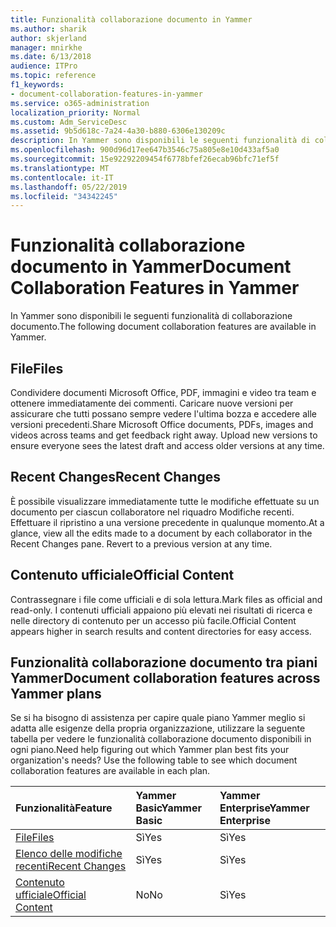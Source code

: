 ```yaml
---
title: Funzionalità collaborazione documento in Yammer
ms.author: sharik
author: skjerland
manager: mnirkhe
ms.date: 6/13/2018
audience: ITPro
ms.topic: reference
f1_keywords:
- document-collaboration-features-in-yammer
ms.service: o365-administration
localization_priority: Normal
ms.custom: Adm_ServiceDesc
ms.assetid: 9b5d618c-7a24-4a30-b880-6306e130209c
description: In Yammer sono disponibili le seguenti funzionalità di collaborazione documento.
ms.openlocfilehash: 900d96d17ee647b3546c75a805e8e10d433af5a0
ms.sourcegitcommit: 15e92292209454f6778bfef26ecab96bfc71ef5f
ms.translationtype: MT
ms.contentlocale: it-IT
ms.lasthandoff: 05/22/2019
ms.locfileid: "34342245"
---
```

# <a name="document-collaboration-features-in-yammer"></a><span data-ttu-id="eaa3f-103">Funzionalità collaborazione documento in Yammer</span><span class="sxs-lookup"><span data-stu-id="eaa3f-103">Document Collaboration Features in Yammer</span></span>

<span data-ttu-id="eaa3f-104">In Yammer sono disponibili le seguenti funzionalità di collaborazione documento.</span><span class="sxs-lookup"><span data-stu-id="eaa3f-104">The following document collaboration features are available in Yammer.</span></span>
  
## <a name="files"></a><span data-ttu-id="eaa3f-105">File</span><span class="sxs-lookup"><span data-stu-id="eaa3f-105">Files</span></span>
<span data-ttu-id="eaa3f-106"><a name="bkmk_Files"> </a></span><span class="sxs-lookup"><span data-stu-id="eaa3f-106"></span></span>

<span data-ttu-id="eaa3f-p101">Condividere documenti Microsoft Office, PDF, immagini e video tra team e ottenere immediatamente dei commenti. Caricare nuove versioni per assicurare che tutti possano sempre vedere l'ultima bozza e accedere alle versioni precedenti.</span><span class="sxs-lookup"><span data-stu-id="eaa3f-p101">Share Microsoft Office documents, PDFs, images and videos across teams and get feedback right away. Upload new versions to ensure everyone sees the latest draft and access older versions at any time.</span></span>
  
## <a name="recent-changes"></a><span data-ttu-id="eaa3f-109">Recent Changes</span><span class="sxs-lookup"><span data-stu-id="eaa3f-109">Recent Changes</span></span>
<span data-ttu-id="eaa3f-110"><a name="bkmk_RecentChanges"> </a></span><span class="sxs-lookup"><span data-stu-id="eaa3f-110"></span></span>

<span data-ttu-id="eaa3f-p102">È possibile visualizzare immediatamente tutte le modifiche effettuate su un documento per ciascun collaboratore nel riquadro Modifiche recenti. Effettuare il ripristino a una versione precedente in qualunque momento.</span><span class="sxs-lookup"><span data-stu-id="eaa3f-p102">At a glance, view all the edits made to a document by each collaborator in the Recent Changes pane. Revert to a previous version at any time.</span></span>
  
## <a name="official-content"></a><span data-ttu-id="eaa3f-113">Contenuto ufficiale</span><span class="sxs-lookup"><span data-stu-id="eaa3f-113">Official Content</span></span>
<span data-ttu-id="eaa3f-114"><a name="bkmk_OfficialContent"> </a></span><span class="sxs-lookup"><span data-stu-id="eaa3f-114"></span></span>

<span data-ttu-id="eaa3f-115">Contrassegnare i file come ufficiali e di sola lettura.</span><span class="sxs-lookup"><span data-stu-id="eaa3f-115">Mark files as official and read-only.</span></span> <span data-ttu-id="eaa3f-116">I contenuti ufficiali appaiono più elevati nei risultati di ricerca e nelle directory di contenuto per un accesso più facile.</span><span class="sxs-lookup"><span data-stu-id="eaa3f-116">Official Content appears higher in search results and content directories for easy access.</span></span>
  
## <a name="document-collaboration-features-across-yammer-plans"></a><span data-ttu-id="eaa3f-117">Funzionalità collaborazione documento tra piani Yammer</span><span class="sxs-lookup"><span data-stu-id="eaa3f-117">Document collaboration features across Yammer plans</span></span>
<span data-ttu-id="eaa3f-118"><a name="bkmk_OfficialContent"> </a></span><span class="sxs-lookup"><span data-stu-id="eaa3f-118"></span></span>

<span data-ttu-id="eaa3f-p104">Se si ha bisogno di assistenza per capire quale piano Yammer meglio si adatta alle esigenze della propria organizzazione, utilizzare la seguente tabella per vedere le funzionalità collaborazione documento disponibili in ogni piano.</span><span class="sxs-lookup"><span data-stu-id="eaa3f-p104">Need help figuring out which Yammer plan best fits your organization's needs? Use the following table to see which document collaboration features are available in each plan.</span></span>
  
|<span data-ttu-id="eaa3f-121">**Funzionalità**</span><span class="sxs-lookup"><span data-stu-id="eaa3f-121">**Feature**</span></span>|<span data-ttu-id="eaa3f-122">**Yammer Basic**</span><span class="sxs-lookup"><span data-stu-id="eaa3f-122">**Yammer Basic**</span></span>|<span data-ttu-id="eaa3f-123">**Yammer Enterprise**</span><span class="sxs-lookup"><span data-stu-id="eaa3f-123">**Yammer Enterprise**</span></span>|
|:-----|:-----|:-----|
|[<span data-ttu-id="eaa3f-124">File</span><span class="sxs-lookup"><span data-stu-id="eaa3f-124">Files</span></span>](document-collaboration-features-in-yammer.md#files) <br/> |<span data-ttu-id="eaa3f-125">Sì</span><span class="sxs-lookup"><span data-stu-id="eaa3f-125">Yes</span></span>  <br/> |<span data-ttu-id="eaa3f-126">Sì</span><span class="sxs-lookup"><span data-stu-id="eaa3f-126">Yes</span></span>  <br/> |
|[<span data-ttu-id="eaa3f-127">Elenco delle modifiche recenti</span><span class="sxs-lookup"><span data-stu-id="eaa3f-127">Recent Changes</span></span>](document-collaboration-features-in-yammer.md#recent-changes) <br/> |<span data-ttu-id="eaa3f-128">Sì</span><span class="sxs-lookup"><span data-stu-id="eaa3f-128">Yes</span></span>  <br/> |<span data-ttu-id="eaa3f-129">Sì</span><span class="sxs-lookup"><span data-stu-id="eaa3f-129">Yes</span></span>  <br/> |
|[<span data-ttu-id="eaa3f-130">Contenuto ufficiale</span><span class="sxs-lookup"><span data-stu-id="eaa3f-130">Official Content</span></span>](document-collaboration-features-in-yammer.md#official-content) <br/> |<span data-ttu-id="eaa3f-131">No</span><span class="sxs-lookup"><span data-stu-id="eaa3f-131">No</span></span>  <br/> |<span data-ttu-id="eaa3f-132">Sì</span><span class="sxs-lookup"><span data-stu-id="eaa3f-132">Yes</span></span>  <br/> |
   

